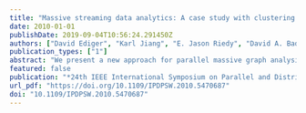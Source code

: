 ```yaml
---
title: "Massive streaming data analytics: A case study with clustering coefficients"
date: 2010-01-01
publishDate: 2019-09-04T10:56:24.291450Z
authors: ["David Ediger", "Karl Jiang", "E. Jason Riedy", "David A. Bader"]
publication_types: ["1"]
abstract: "We present a new approach for parallel massive graph analysis of streaming, temporal data with a dynamic and extensible representation. Handling the constant stream of new data from health care, security, business, and social network applications requires new algorithms and data structures. We examine data structure and algorithm trade-offs that extract the parallelism necessary for high-performance updating analysis of massive graphs. Static analysis kernels often rely on storing input data in a specific structure. Maintaining these structures for each possible kernel with high data rates incurs a significant performance cost. A case study computing clustering coefficients on a general-purpose data structure demonstrates incremental updates can be more efficient than global recomputation. Within this kernel, we compare three methods for dynamically updating local clustering coefficients: a brute-force local recalculation, a sorting algorithm, and our new approximation method using a Bloom filter. On 32 processors of a Cray XMT with a synthetic scale-free graph of 2 24 ≈ 16 million vertices and 2 29 ≈ 537 million edges, the brute-force method processes a mean of over 50 000 updates per second and our Bloom filter approaches 200 000 updates per second."
featured: false
publication: "*24th IEEE International Symposium on Parallel and Distributed Processing, IPDPS 2010, Atlanta, Georgia, USA, 19-23 April 2010 - Workshop Proceedings*"
url_pdf: "https://doi.org/10.1109/IPDPSW.2010.5470687"
doi: "10.1109/IPDPSW.2010.5470687"
---
```


